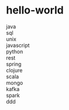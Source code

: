 # hello-world
java</br>
sql</br>
unix</br>
javascript</br>
python</br>
rest</br>
spring</br>
clojure</br>
scala</br>
mongo</br>
kafka</br>
spark</br>
ddd</br>
